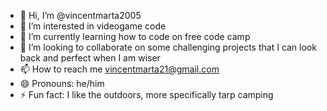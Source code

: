 - 👋 Hi, I’m @vincentmarta2005
- 👀 I’m interested in videogame code
- 🌱 I’m currently learning how to code on free code camp
- 💞️ I’m looking to collaborate on some challenging projects that I can look back and perfect when I am wiser
- 📫 How to reach me vincentmarta21@gmail.com
- 😄 Pronouns: he/him
- ⚡ Fun fact: I like the outdoors, more specifically tarp camping

<!---
vincentmarta2005/vincentmarta2005 is a ✨ special ✨ repository because its `README.md` (this file) appears on your GitHub profile.
You can click the Preview link to take a look at your changes.
--->
